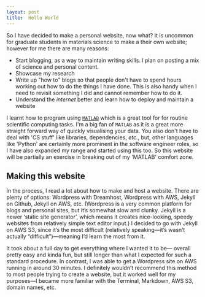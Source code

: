 ```yaml
---
layout: post
title:  Hello World
---
```

So I have decided to make a personal website, now what? It is uncommon for graduate students in materials science to make a their own website; however for me there are many reasons:

* Start blogging, as a way to maintain writing skills. I plan on posting a mix of science and personal content.
* Showcase my research
* Write up "how to" blogs so that people don't have to spend hours working out how to do the things I have done. This is also handy when I need to revisit something I did and cannot remember how to do it.
* Understand the *internet* better and learn how to deploy and maintain a website

I learnt how to program using [`MATLAB`](https://au.mathworks.com/products/matlab.html)  which is a great tool for for routine scientific computing tasks. I'm a big fan of `MATLAB` as it is a great more straight forward way of quickly visualising your data. You also don't have to deal with 'CS stuff' like libraries, dependencies, *etc.*, but, other languages like 'Python' are certainly more prominent in the software engineer roles, so I have also expanded my range and started using this too. So this website will be partially an exercise in breaking out of my 'MATLAB' comfort zone.

## Making this website

In the process, I read a lot about how to make and host a website. There are plenty of options: Wordpress with Dreamhost, Wordpress with AWS, Jekyll on Github, Jekyll on AWS, etc. (Wordpress is a very common platform for blogs and personal sites, but it’s somewhat slow and clunky. Jekyll is a newer ‘static site generator’, which means it creates nice-looking, speedy websites from relatively simple text editor input.) I decided to go with Jekyll on AWS S3, since it’s the most difficult (relatively speaking—it’s wasn’t actually “difficult”)—meaning I’d learn the most from it.

It took about a full day to get everything where I wanted it to be— overall pretty easy and kinda fun, but still longer than what I expected for such a standard procedure. In contrast, I was able to get a Wordpress site on AWS running in around 30 minutes. I definitely wouldn’t recommend this method to most people trying to create a website, but it worked well for my purposes—I became more familiar with the Terminal, Markdown, AWS S3, domain names, etc.
